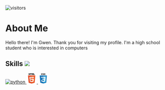 ![visitors](https://visitor-badge.glitch.me/badge?page_id=Gedgy.Gedgy)
<h1> About Me </h1>
Hello there! I'm Gwen. Thank you for visiting my profile. I'm a high school student who is interested in computers

<h2> Skills <img src = "https://media2.giphy.com/media/QssGEmpkyEOhBCb7e1/giphy.gif?cid=ecf05e47a0n3gi1bfqntqmob8g9aid1oyj2wr3ds3mg700bl&rid=giphy.gif" width = 32px> </h2>
<a href= https://github.com/Gedgy?tab=repositories&q=&type=&language=python&sort= > <img width ='32px' src ='https://raw.githubusercontent.com/rahulbanerjee26/githubAboutMeGenerator/main/icons/python.svg' title="python"> 
<a href= https://github.com/Gedgy?tab=repositories&q=&type=&language=html&sort= ><img width ='32px' src='https://raw.githubusercontent.com/github/explore/80688e429a7d4ef2fca1e82350fe8e3517d3494d/topics/html/html.png' title="html">
<a href= https://github.com/Gedgy?tab=repositories&q=&type=&language=CSS3&sort=> <img width='32px' src='https://raw.githubusercontent.com/github/explore/80688e429a7d4ef2fca1e82350fe8e3517d3494d/topics/css/css.png' title="CSS">

